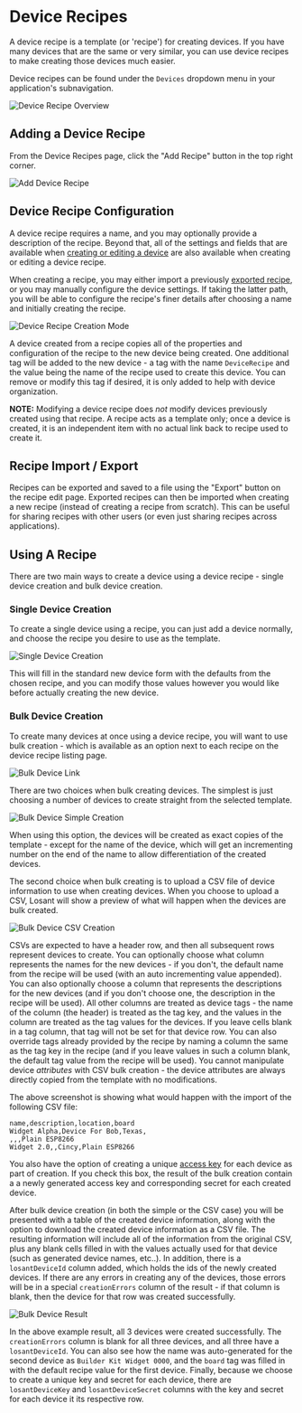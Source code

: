 # Device Recipes

A device recipe is a template (or 'recipe') for creating devices. If you have many devices that are the same or very similar, you can use device recipes to make creating those devices much easier.

Device recipes can be found under the `Devices` dropdown menu in your application's subnavigation.

![Device Recipe Overview](/images/devices/device-recipe-overview.png "Device Recipe Overview")

## Adding a Device Recipe

From the Device Recipes page, click the "Add Recipe" button in the top right corner.

![Add Device Recipe](/images/devices/add-device-recipe.png "Add Device Recipe")

## Device Recipe Configuration

A device recipe requires a name, and you may optionally provide a description of the recipe. Beyond that, all of the settings and fields that are available when [creating or editing a device](/devices/overview/#device-configuration) are also available when creating or editing a device recipe.

When creating a recipe, you may either import a previously [exported recipe](#recipe-import-export), or you may manually configure the device settings. If taking the latter path, you will be able to configure the recipe's finer details after choosing a name and initially creating the recipe.

![Device Recipe Creation Mode](/images/devices/device-recipe-creation-mode.png "Device Recipe Creation Mode")

A device created from a recipe copies all of the properties and configuration of the recipe to the new device being created.  One additional tag will be added to the new device - a tag with the name `DeviceRecipe` and the value being the name of the recipe used to create this device. You can remove or modify this tag if desired, it is only added to help with device organization.

**NOTE:** Modifying a device recipe does *not* modify devices previously created using that recipe. A recipe acts as a template only; once a device is created, it is an independent item with no actual link back to recipe used to create it.

## Recipe Import / Export

Recipes can be exported and saved to a file using the "Export" button on the recipe edit page. Exported recipes can then be imported when creating a new recipe (instead of creating a recipe from scratch). This can be useful for sharing recipes with other users (or even just sharing recipes across applications).

## Using A Recipe

There are two main ways to create a device using a device recipe - single device creation and bulk device creation.

### Single Device Creation

To create a single device using a recipe, you can just add a device normally, and choose the recipe you desire to use as the template.

![Single Device Creation](/images/devices/recipe-creation-single.png "Single Device Creation")

This will fill in the standard new device form with the defaults from the chosen recipe, and you can modify those values however you would like before actually creating the new device.

### Bulk Device Creation

To create many devices at once using a device recipe, you will want to use bulk creation - which is available as an option next to each recipe on the device recipe listing page.

![Bulk Device Link](/images/devices/bulk-create-devices-button.png "Bulk Device Link")

There are two choices when bulk creating devices.  The simplest is just choosing a number of devices to create straight from the selected template.

![Bulk Device Simple Creation](/images/devices/bulk-create-simple.png "Bulk Device Simple Creation")

When using this option, the devices will be created as exact copies of the template - except for the name of the device, which will get an incrementing number on the end of the name to allow differentiation of the created devices.

The second choice when bulk creating is to upload a CSV file of device information to use when creating devices.  When you choose to upload a CSV, Losant will show a preview of what will happen when the devices are bulk created.

![Bulk Device CSV Creation](/images/devices/bulk-create-csv.png "Bulk Device CSV Creation")

CSVs are expected to have a header row, and then all subsequent rows represent devices to create.  You can optionally choose what column represents the names for the new devices - if you don't, the default name from the recipe will be used (with an auto incrementing value appended).  You can also optionally choose a column that represents the descriptions for the new devices (and if you don't choose one, the description in the recipe will be used).  All other columns are treated as device tags - the name of the column (the header) is treated as the tag key, and the values in the column are treated as the tag values for the devices.  If you leave cells blank in a tag column, that tag will not be set for that device row.  You can also override tags already provided by the recipe by naming a column the same as the tag key in the recipe (and if you leave values in such a column blank, the default tag value from the recipe will be used).  You cannot manipulate device *attributes* with CSV bulk creation - the device attributes are always directly copied from the template with no modifications.

The above screenshot is showing what would happen with the import of the following CSV file:

```csv
name,description,location,board
Widget Alpha,Device For Bob,Texas,
,,,Plain ESP8266
Widget 2.0,,Cincy,Plain ESP8266
```

You also have the option of creating a unique [access key](/applications/access-keys/) for each device as part of creation. If you check this box, the result of the bulk creation contain a a newly generated access key and corresponding secret for each created device.

After bulk device creation (in both the simple or the CSV case) you will be presented with a table of the created device information, along with the option to download the created device information as a CSV file.  The resulting information will include all of the information from the original CSV, plus any blank cells filled in with the values actually used for that device (such as generated device names, etc..).  In addition, there is a `losantDeviceId` column added, which holds the ids of the newly created devices. If there are any errors in creating any of the devices, those errors will be in a special `creationErrors` column of the result - if that column is blank, then the device for that row was created successfully.

![Bulk Device Result](/images/devices/bulk-create-result.png "Bulk Device Result")

In the above example result, all 3 devices were created successfully.  The `creationErrors` column is blank for all three devices, and all three have a `losantDeviceId`. You can also see how the name was auto-generated for the second device as `Builder Kit Widget 0000`, and the `board` tag was filled in with the default recipe value for the first device. Finally, because we choose to create a unique key and secret for each device, there are `losantDeviceKey` and `losantDeviceSecret` columns with the key and secret for each device it its respective row.
